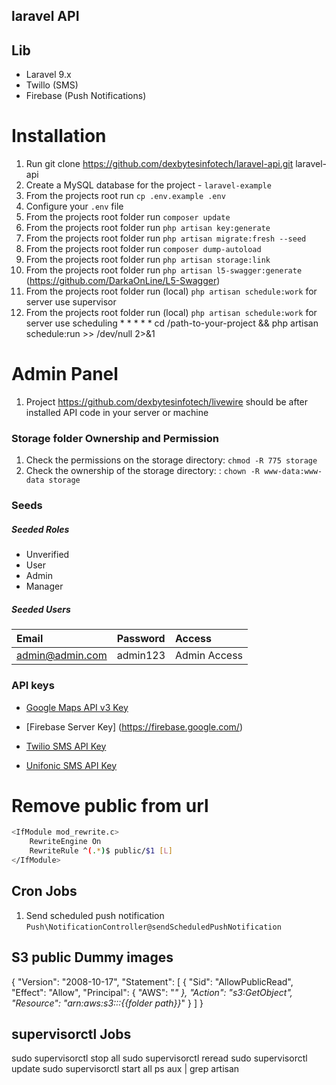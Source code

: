 ## laravel API

## Lib
- Laravel 9.x
- Twillo (SMS)
- Firebase (Push Notifications)

# Installation
1.  Run git clone https://github.com/dexbytesinfotech/laravel-api.git laravel-api
2.  Create a MySQL database for the project - `laravel-example`
3.  From the projects root run `cp .env.example .env`
4.  Configure your `.env` file   
5.  From the projects root folder run `composer update`
6.  From the projects root folder run `php artisan key:generate`
7.  From the projects root folder run `php artisan migrate:fresh --seed`
8.  From the projects root folder run `composer dump-autoload`
9.  From the projects root folder run `php artisan storage:link`
10. From the projects root folder run `php artisan l5-swagger:generate` (https://github.com/DarkaOnLine/L5-Swagger)
11. From the projects root folder run (local) `php artisan schedule:work` for server use supervisor
12. From the projects root folder run (local) `php artisan schedule:work` for server use scheduling * * * * * cd /path-to-your-project && php artisan schedule:run >> /dev/null 2>&1


# Admin Panel 
1. Project https://github.com/dexbytesinfotech/livewire should be after installed API code in your server or machine

### Storage folder Ownership and Permission
1. Check the permissions on the storage directory: `chmod -R 775 storage`    
1. Check the ownership of the storage directory: : `chown -R www-data:www-data storage`

### Seeds
##### Seeded Roles
  * Unverified
  * User
  * Admin
  * Manager

##### Seeded Users

|Email|Password|Access|
|:------------|:------------|:------------|
|admin@admin.com|admin123|Admin Access|

### API keys

-   [Google Maps API v3 Key](https://developers.google.com/maps/documentation/javascript/get-api-key#get-an-api-key)

-   [Firebase Server Key] (https://firebase.google.com/)

-   [Twilio SMS API Key](https://www.twilio.com/blog/create-sms-portal-laravel-php-twilio)

-   [Unifonic SMS API Key](https://docs.unifonic.com/docs/getting-sms-application-1)

# Remove public from url
```bash
<IfModule mod_rewrite.c>
	RewriteEngine On
	RewriteRule ^(.*)$ public/$1 [L]
</IfModule>
```
## Cron Jobs
1. Send scheduled push notification `Push\NotificationController@sendScheduledPushNotification`

## S3 public Dummy images 
{
	"Version": "2008-10-17",
	"Statement": [
		{
			"Sid": "AllowPublicRead",
			"Effect": "Allow",
			"Principal": {
				"AWS": "*"
			},
			"Action": "s3:GetObject",
			"Resource": "arn:aws:s3:::{{folder path}}*"
		}
	]
}


## supervisorctl Jobs
sudo supervisorctl stop all
sudo supervisorctl reread
sudo supervisorctl update
sudo supervisorctl start all
ps aux | grep artisan